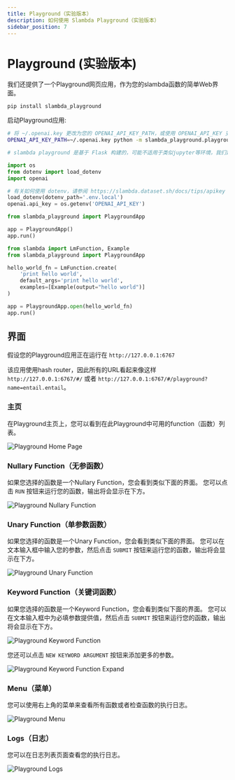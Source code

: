 ```yaml
---
title: Playground（实验版本）
description: 如何使用 Slambda Playground（实验版本）
sidebar_position: 7
---
```


# Playground (实验版本)

我们还提供了一个Playground网页应用，作为您的slambda函数的简单Web界面。

```shell title="安装 Playground"
pip install slambda_playground
```

启动Playground应用:

```bash title='命令行开启'
# 将 ~/.openai.key 更改为您的 OPENAI_API_KEY_PATH，或使用 OPENAI_API_KEY 变量
OPENAI_API_KEY_PATH=~/.openai.key python -m slambda_playground.playground
```

```python title='程序中开启'
# slambda playground 是基于 Flask 构建的，可能不适用于类似jupyter等环境，我们建议在一个独立的 Python 脚本中运行。

import os
from dotenv import load_dotenv
import openai

# 有关如何使用 dotenv，请参阅 https://slambda.dataset.sh/docs/tips/apikey
load_dotenv(dotenv_path='.env.local')
openai.api_key = os.getenv('OPENAI_API_KEY')

from slambda_playground import PlaygroundApp

app = PlaygroundApp()
app.run()
```

```python title='Running a single function'
from slambda import LmFunction, Example
from slambda_playground import PlaygroundApp

hello_world_fn = LmFunction.create(
    'print hello world',
    default_args='print hello world',
    examples=[Example(output="hello world")]
)

app = PlaygroundApp.open(hello_world_fn)
app.run()
```

## 界面

假设您的Playground应用正在运行在 `http://127.0.0.1:6767`

该应用使用hash router，因此所有的URL看起来像这样 `http://127.0.0.1:6767/#/`
或者 `http://127.0.0.1:6767/#/playground?name=entail.entail`。

### 主页

在Playground主页上，您可以看到在此Playground中可用的function（函数）列表。

![Playground Home Page](/screenshots/home.png)

### Nullary Function（无参函数）

如果您选择的函数是一个Nullary Function，您会看到类似下面的界面。
您可以点击 `RUN` 按钮来运行您的函数，输出将会显示在下方。

![Playground Nullary Function](/screenshots/nullary.png)

### Unary Function（单参数函数）

如果您选择的函数是一个Unary Function，您会看到类似下面的界面。
您可以在文本输入框中输入您的参数，然后点击 `SUBMIT` 按钮来运行您的函数，输出将会显示在下方。

![Playground Unary Function](/screenshots/unary.png)

### Keyword Function（关键词函数）

如果您选择的函数是一个Keyword Function，您会看到类似下面的界面。
您可以在文本输入框中为必填参数提供值，然后点击 `SUBMIT` 按钮来运行您的函数，输出将会显示在下方。

![Playground Keyword Function](/screenshots/kw.png)

您还可以点击 `NEW KEYWORD ARGUMENT` 按钮来添加更多的参数。

![Playground Keyword Function Expand](/screenshots/kw-expand.png)

### Menu（菜单）

您可以使用右上角的菜单来查看所有函数或者检查函数的执行日志。

![Playground Menu](/screenshots/menu.png)

### Logs（日志）

您可以在日志列表页面查看您的执行日志。

![Playground Logs](/screenshots/logs.png)
